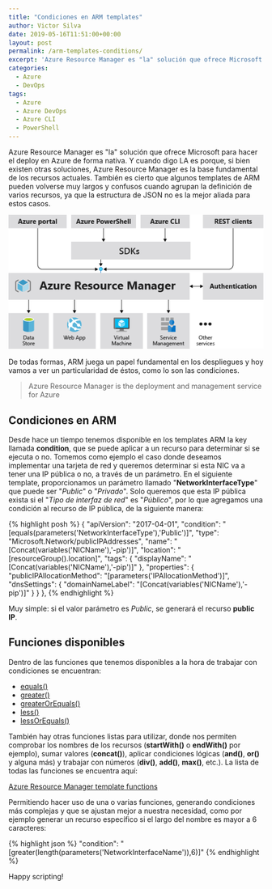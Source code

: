 ```yaml
--- 
title: "Condiciones en ARM templates"
author: Victor Silva
date: 2019-05-16T11:51:00+00:00 
layout: post 
permalink: /arm-templates-conditions/ 
excerpt: 'Azure Resource Manager es "la" solución que ofrece Microsoft para hacer el deploy en Azure de forma nativa. Y cuando digo LA es porque, si bien existen otras soluciones, Azure Resource Manager es la base fundamental de los recursos actuales. También es cierto que algunos templates de ARM pueden volverse muy largos y confusos cuando agrupan la definición de varios recursos, ya que la estructura de JSON no es la mejor aliada para estos casos.' 
categories: 
  - Azure
  - DevOps
tags: 
  - Azure
  - Azure DevOps
  - Azure CLI
  - PowerShell
---
```


Azure Resource Manager es "la" solución que ofrece Microsoft para hacer el deploy en Azure de forma nativa. Y cuando digo LA es porque, si bien existen otras soluciones, Azure Resource Manager es la base fundamental de los recursos actuales. También es cierto que algunos templates de ARM pueden volverse muy largos y confusos cuando agrupan la definición de varios recursos, ya que la estructura de JSON no es la mejor aliada para estos casos.

<img src="/assets/images/postsImages/AZ_ARM_templates_1.png" class="alignnone" />

De todas formas, ARM juega un papel fundamental en los despliegues y hoy vamos a ver un particularidad de éstos, como lo son las condiciones.

> Azure Resource Manager is the deployment and management service for Azure


## Condiciones en ARM

Desde hace un tiempo tenemos disponible en los templates ARM la key llamada **condition**, que se puede aplicar a un recurso para determinar si se ejecuta o no. Tomemos como ejemplo el caso donde deseamos implementar una tarjeta de red y queremos determinar si esta NIC va a tener una IP pública o no, a través de un parámetro. En el siguiente template, proporcionamos un parámetro llamado "**NetworkInterfaceType**" que puede ser "*Public*" o "*Privado*". Solo queremos que esta IP pública exista si el "*Tipo de interfaz de red*" es "*Público*", por lo que agregamos una condición al recurso de IP pública, de la siguiente manera:

{% highlight posh %}
{
    "apiVersion": "2017-04-01",
    "condition": "[equals(parameters('NetworkInterfaceType'),'Public')]",
    "type": "Microsoft.Network/publicIPAddresses",
    "name": "[Concat(variables('NICName'),'-pip')]",
    "location": "[resourceGroup().location]",
    "tags": {
      "displayName": "[Concat(variables('NICName'),'-pip')]"
    },
    "properties": {
      "publicIPAllocationMethod": "[parameters('IPAllocationMethod')]",
      "dnsSettings": {
        "domainNameLabel": "[Concat(variables('NICName'),'-pip')]"
      }
    }
  },
{% endhighlight %}

Muy simple: si el valor parámetro es *Public*, se generará el recurso **public IP**.

## Funciones disponibles

Dentro de las funciones que tenemos disponibles a la hora de trabajar con condiciones se encuentran:

* [equals()](https://docs.microsoft.com/en-us/azure/azure-resource-manager/resource-group-template-functions-comparison#equals)
* [greater()](https://docs.microsoft.com/en-us/azure/azure-resource-manager/resource-group-template-functions-comparison#greater)
* [greaterOrEquals()](https://docs.microsoft.com/en-us/azure/azure-resource-manager/resource-group-template-functions-comparison#greaterorequals)
* [less()](https://docs.microsoft.com/en-us/azure/azure-resource-manager/resource-group-template-functions-comparison#less)
* [lessOrEquals()](https://docs.microsoft.com/en-us/azure/azure-resource-manager/resource-group-template-functions-comparison#lessorequals)

También hay otras funciones listas para utilizar, donde nos permiten comprobar los nombres de los recursos (**startWith()** o **endWith()** por ejemplo), sumar valores (**concat()**), aplicar condiciones lógicas (**and()**, **or()** y alguna más) y trabajar con números (**div()**, **add()**, **max()**, etc.). La lista de todas las funciones se encuentra aquí:

[Azure Resource Manager template functions](https://docs.microsoft.com/en-us/azure/azure-resource-manager/resource-group-template-functions)

Permitiendo hacer uso de una o varias funciones, generando condiciones más complejas y que se ajustan mejor a nuestra necesidad, como por ejemplo generar un recurso específico si el largo del nombre es mayor a 6 caracteres:

{% highlight json %}
  "condition": "[greater(length(parameters('NetworkInterfaceName')),6)]"
{% endhighlight %}

Happy scripting!